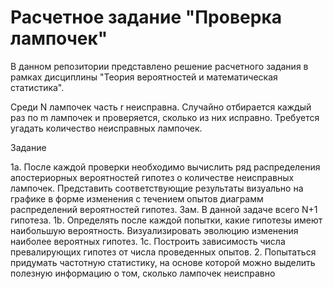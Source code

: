 # Расчетное задание "Проверка лампочек"

В данном репозитории представлено решение расчетного задания в рамках дисциплины "Теория вероятностей и математическая статистика".

Среди N лампочек часть r неисправна. Случайно отбирается каждый раз по m лампочек и проверяется, сколько из них исправно. Требуется угадать количество неисправных лампочек.

Задание

1а. После каждой проверки необходимо вычислить ряд распределения апостериорных вероятностей гипотез о количестве неисправных лампочек. Представить соответствующие результаты визуально на графике в форме изменения с течением опытов диаграмм распределений вероятностей гипотез. 
Зам. В данной задаче всего N+1 гипотеза. 
1b. Определять после каждой попытки, какие гипотезы имеют наибольшую вероятность. Визуализировать эволюцию изменения наиболее вероятных гипотез.
1с. Построить зависимость числа превалирующих гипотез от числа проведенных опытов.
2. Попытаться придумать частотную статистику, на основе которой можно выделить полезную информацию о том, сколько лампочек неисправно
